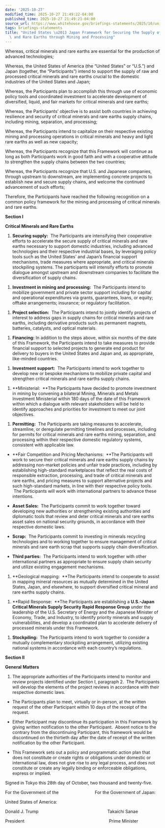 ```yaml
---
date: '2025-10-27'
modified_time: 2025-10-27 21:49:22-04:00
published_time: 2025-10-27 21:49:21-04:00
source_url: https://www.whitehouse.gov/briefings-statements/2025/10/united-states-japan-framework-for-securing-the-supply-of-critical-minerals-and-rare-earths-through-mining-and-processing/
tags: briefings-statements
title: "United States \u2013 Japan Framework for Securing the Supply of Critical Minerals\
  \ and Rare Earths through Mining and Processing"
---
```

 
Whereas, critical minerals and rare earths are essential for the
production of advanced technologies;

Whereas, the United States of America (the “United States” or “U.S.”)
and Japan (together, the “Participants”) intend to support the supply of
raw and processed critical minerals and rare earths crucial to the
domestic industries of the United States and Japan;

Whereas, the Participants plan to accomplish this through use of
economic policy tools and coordinated investment to accelerate
development of diversified, liquid, and fair markets for critical
minerals and rare earths;

Whereas, the Participants’ objective is to assist both countries in
achieving resilience and security of critical minerals and rare earths
supply chains, including mining, separation, and processing;

Whereas, the Participants intend to capitalize on their respective
existing mining and processing operations in critical minerals and heavy
and light rare earths as well as new capacity;

Whereas, the Participants recognize that this Framework will continue as
long as both Participants work in good faith and with a cooperative
attitude to strengthen the supply chains between the two countries;

Whereas, the Participants recognize that U.S. and Japanese companies,
through upstream to downstream, are implementing concrete projects to
establish new and secure supply chains, and welcome the continued
advancement of such efforts;

Therefore, the Participants have reached the following recognition on a
common policy framework for the mining and processing of critical
minerals and rare earths.

**Section I**

**Critical Minerals and Rare Earths**

1.  **Securing supply:**  The Participants are intensifying their
    cooperative efforts to accelerate the secure supply of critical
    minerals and rare earths necessary to support domestic industries,
    including advanced technologies and their respective industrial
    bases, by leveraging policy tools such as the United States’ and
    Japan’s financial support mechanisms, trade measures where
    appropriate, and critical minerals stockpiling systems. The
    participants will intensify efforts to promote dialogue amongst
    upstream and downstream companies to facilitate the diversification
    of supply chains.

<!-- -->

1.  **Investment in mining and processing:**  The Participants intend to
    mobilize government and private sector support including for capital
    and operational expenditures via grants, guarantees, loans, or
    equity; offtake arrangements; insurance; or regulatory facilitation.

<!-- -->

1.  **Project selection:**  The Participants intend to jointly identify
    projects of interest to address gaps in supply chains for critical
    minerals and rare earths, including derivative products such as
    permanent magnets, batteries, catalysts, and optical materials.

<!-- -->

1.  **Financing:** In addition to the steps above, within six months of
    the date of this Framework, the Participants intend to take measures
    to provide financial support to selected projects to generate end
    product for delivery to buyers in the United States and Japan and,
    as appropriate, like-minded countries.

<!-- -->

1.  **Investment support:**  The Participants intend to work together to
    develop new or bespoke mechanisms to mobilize private capital and
    strengthen critical minerals and rare earths supply chains.

<!-- -->

1.  **Ministerial:  **The Participants have decided to promote
    investment in mining by convening a bilateral Mining, Minerals and
    Metals Investment Ministerial within 180 days of the date of this
    Framework within which a dialogue with relevant stakeholders will be
    held to identify approaches and priorities for investment to meet
    our joint objectives.

<!-- -->

1.  **Permitting:**  The Participants are taking measures to accelerate,
    streamline, or deregulate permitting timelines and processes,
    including for permits for critical minerals and rare earths mining,
    separation, and processing within their respective domestic
    regulatory systems, consistent with applicable law.

-   **Fair Competition and Pricing Mechanisms:  **The Participants will
    work to secure their critical minerals and rare earths supply chains
    by addressing non-market policies and unfair trade practices,
    including by establishing high-standard marketplaces that reflect
    the real costs of responsible extraction, processing, and trade of
    critical minerals and rare earths, and pricing measures to support
    alternative projects and such high-standard markets, in line with
    their respective policy tools.  The Participants will work with
    international partners to advance these intentions.

<!-- -->

-   **Asset Sales:**  The Participants commit to work together toward
    developing new authorities or strengthening existing authorities and
    diplomatic tools that review and deter critical minerals and rare
    earths asset sales on national security grounds, in accordance with
    their respective domestic laws.

<!-- -->

-   **Scrap:**  The Participants commit to investing in minerals
    recycling technologies and to working together to ensure management
    of critical minerals and rare earth scrap that supports supply chain
    diversification.

<!-- -->

-   **Third parties:**  The Participants intend to work together with
    other international partners as appropriate to ensure supply chain
    security and utilize existing engagement mechanisms.

1.  **Geological mapping:  **The Participants intend to cooperate to
    assist in mapping mineral resources as mutually determined in the
    United States, Japan, and elsewhere, to support diversified critical
    mineral and rare earths supply chains.

<!-- -->

1.  **Rapid Response:  **The Participants are establishing a
    **U.S.-Japan Critical Minerals Supply Security Rapid Response
    Group** under the leadership of the U.S. Secretary of Energy and the
    Japanese Minister of Economy, Trade, and Industry, to identify
    priority minerals and supply vulnerabilities, and develop a
    coordinated plan to accelerate delivery of processed minerals under
    this Framework.

<!-- -->

1.  **Stockpiling:**  The Participants intend to work together to
    consider a mutually complementary stockpiling arrangement, utilizing
    existing national systems in accordance with each country’s
    regulations.

**Section II**

**General** **Matters**

1.  The appropriate authorities of the Participants intend to monitor
    and review projects identified under Section I, paragraph 2.  The
    Participants will develop the elements of the project reviews in
    accordance with their respective domestic laws.

-   The Participants plan to meet, virtually or in-person, at the
    written request of the other Participant within 10 days of the
    receipt of the request.

<!-- -->

-   Either Participant may discontinue its participation in this
    Framework by giving written notification to the other Participant.
     Absent notice to the contrary from the discontinuing Participant,
    this framework would be discontinued on the thirtieth day after the
    date of receipt of the written notification by the other
    Participant.

<!-- -->

-   This Framework sets out a policy and programmatic action plan that
    does not constitute or create rights or obligations under domestic
    or international law, does not give rise to any legal process, and
    does not constitute or create any legally binding or enforceable
    obligations, express or implied.

Signed in Tokyo this 28th day of October, two thousand and twenty-five.

For the Government of the                              For the
Government of Japan:

United States of America:

Donald J. Trump                                                        
Takaichi Sanae

President                                                        
             Prime Minister

